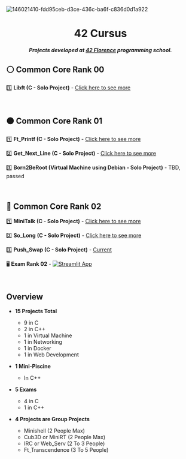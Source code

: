 ![146021410-fdd95ceb-d3ce-436c-ba6f-c836d0d1a922](https://user-images.githubusercontent.com/58959408/193740708-11739deb-c890-4a47-ae49-9d2eb69faa30.png)

<div align="center">

# 42 Cursus
  
<p align="center">
	<b><i>Projects developed at <a href="https://42firenze.it/">42 Florence</a> programming school.</i></b><br>
</p>

</div>

## ⚪ Common Core Rank 00

</div>

1️⃣ **Libft (C - Solo Project)** - [Click here to see more](https://github.com/nataliakzm/School42_Cursus/tree/main/Libft)

<br>

## 🟠 Common Core Rank 01

</div>

1️⃣ **Ft_Printf (C - Solo Project)** - [Click here to see more](https://github.com/nataliakzm/School42_Cursus/tree/main/Ft_Printf)

2️⃣ **Get_Next_Line (C - Solo Project)** - [Click here to see more](https://github.com/nataliakzm/School42_Cursus/tree/main/Get_Next_Line)

3️⃣ **Born2BeRoot (Virtual Machine using Debian - Solo Project)** - TBD, passed

<br>

## 🔵 Common Core Rank 02

</div>

1️⃣ **MiniTalk** **(C - Solo Project)** - [Click here to see more](https://github.com/nataliakzm/School42_Cursus/tree/main/Minitalk)

2️⃣ **So_Long** **(C - Solo Project)** - [Click here to see more](https://github.com/nataliakzm/School42_Cursus/tree/main/So_long)

3️⃣ **Push_Swap (C - Solo Project)** - [Current](https://github.com/nataliakzm/School42_Cursus/tree/main/Push_swap)

🖥️ **Exam Rank 02** - [![Streamlit App](https://static.streamlit.io/badges/streamlit_badge_black_white.svg)](https://42school-exam-simulator.streamlit.app)

<br>

## Overview

</div>

- **15 Projects Total** 
  - 9 in C
  - 2 in C++
  - 1 in Virtual Machine
  - 1 in Networking
  - 1 in Docker
  - 1 in Web Development
  
- **1 Mini-Piscine**
  - In C++

- **5 Exams**
  - 4 in C 
  - 1 in C++

- **4 Projects are Group Projects**
  - Minishell (2 People Max)
  - Cub3D or MiniRT (2 People Max)
  - IRC or Web_Serv (2 To 3 People)
  - Ft_Transcendence (3 To 5 People)

